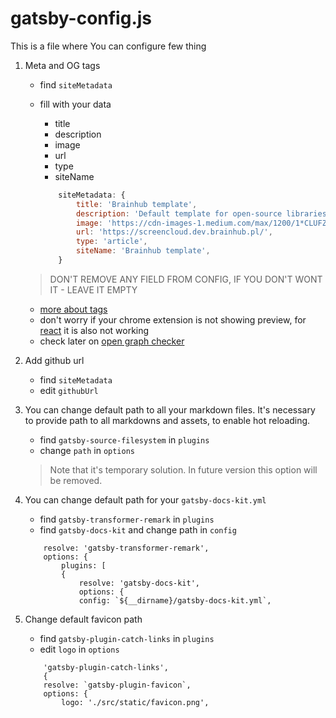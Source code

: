 # gatsby-config.js

This is a file where You can configure few thing
1. Meta and OG tags
    * find `siteMetadata`
    * fill with your data
        * title
        * description
        * image
        * url
        * type
        * siteName

        ``` js
            siteMetadata: {
                title: 'Brainhub template',
                description: 'Default template for open-source libraries',
                image: 'https://cdn-images-1.medium.com/max/1200/1*CLUFZFaXF6NG27NA3d_JkQ.jpeg',
                url: 'https://screencloud.dev.brainhub.pl/',
                type: 'article',
                siteName: 'Brainhub template',
            }
        ```
    > DON'T REMOVE ANY FIELD FROM CONFIG, IF YOU DON'T WONT IT - LEAVE IT EMPTY

    * [more about tags](http://ogp.me/)
    * don't worry if your chrome extension is not showing preview, for [react](https://reactjs.org/) it is also not working
    * check later on [open graph checker](https://opengraphcheck.com/)
2. Add github url
    * find `siteMetadata`
    * edit `githubUrl`
3. You can change default path to all your markdown files. It's necessary to provide path to all markdowns and assets, to enable hot reloading.
    * find `gatsby-source-filesystem` in `plugins`
    * change `path` in `options`

    > Note that it's temporary solution. In future version this option will be removed.

4. You can change default path for your `gatsby-docs-kit.yml`
    * find `gatsby-transformer-remark` in `plugins`
    * find `gatsby-docs-kit` and change path in `config`

    ``` js{7}
        resolve: 'gatsby-transformer-remark',
        options: {
            plugins: [
            {
                resolve: 'gatsby-docs-kit',
                options: {
                config: `${__dirname}/gatsby-docs-kit.yml`,
    ```
5. Change default favicon path
    * find `gatsby-plugin-catch-links` in `plugins`
    * edit `logo` in `options`

    ``` js{5}
        'gatsby-plugin-catch-links',
        {
        resolve: `gatsby-plugin-favicon`,
        options: {
            logo: './src/static/favicon.png',
    ```

